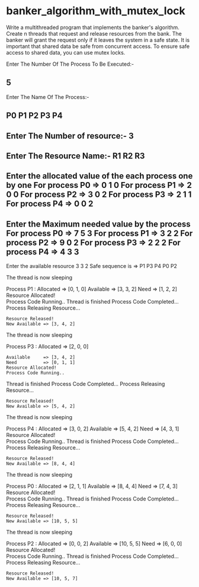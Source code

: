 # banker_algorithm_with_mutex_lock
Write a multithreaded program that implements the banker's algorithm. Create n threads that request and release resources from the bank. The banker will grant the request only if it leaves the system in a safe state. It is important that shared data be safe from concurrent access. To ensure safe access to shared data, you can use mutex locks.



Enter The Number Of The Process To Be Executed:-

5
-------------------------------------------------------------------
Enter The Name Of The Process:-

P0 P1 P2 P3 P4
-------------------------------------------------------------------
Enter The Number of resource:-
3
-------------------------------------------------------------------
Enter The Resource Name:-
R1 R2 R3
-------------------------------------------------------------------
Enter the allocated value of the each process one by one
For process  P0 =>
0 1 0
For process  P1 =>
2 0 0
For process  P2 =>
3 0 2
For process  P3 =>
2 1 1
For process  P4 =>
0 0 2
-------------------------------------------------------------------
Enter the Maximum needed value by the process
For process  P0 =>
7 5 3
For process  P1 =>
3 2 2
For process  P2 =>
9 0 2
For process  P3 =>
2 2 2
For process  P4 =>
4 3 3
-------------------------------------------------------------------
Enter the available resource
3 3 2
Safe sequence is =>
P1 P3 P4 P0 P2



The  thread is now sleeping


Process P1 :
    Allocated     => [0, 1, 0]
    Available     => [3, 3, 2]
    Need          => [1, 2, 2]
    Resource Allocated!  
    Process Code Running..
Thread is finished
    Process Code Completed...
    Process Releasing Resource...
 
    Resource Released!
    New Available => [3, 4, 2]



The  thread is now sleeping

Process P3 :
    Allocated     => [2, 0, 0]

    Available     => [3, 4, 2]
    Need          => [0, 1, 1]
    Resource Allocated!  
    Process Code Running..
Thread is finished
    Process Code Completed...
    Process Releasing Resource...
 
    Resource Released!
    New Available => [5, 4, 2]



The  thread is now sleeping


Process P4 :
    Allocated     => [3, 0, 2]
    Available     => [5, 4, 2]
    Need          => [4, 3, 1]
    Resource Allocated!  
    Process Code Running..
Thread is finished
    Process Code Completed...
    Process Releasing Resource...
 
    Resource Released!
    New Available => [8, 4, 4]



The  thread is now sleeping


Process P0 :
    Allocated     => [2, 1, 1]
    Available     => [8, 4, 4]
    Need          => [7, 4, 3]
    Resource Allocated!  
    Process Code Running..
Thread is finished
    Process Code Completed...
    Process Releasing Resource...
 
    Resource Released!
    New Available => [10, 5, 5]



The  thread is now sleeping

Process
 P2 :
    Allocated     => [0, 0, 2]
    Available     => [10, 5, 5]
    Need          => [6, 0, 0]
    Resource Allocated!  
    Process Code Running..
Thread is finished
    Process Code Completed...
    Process Releasing Resource...
 
    Resource Released!
    New Available => [10, 5, 7]
